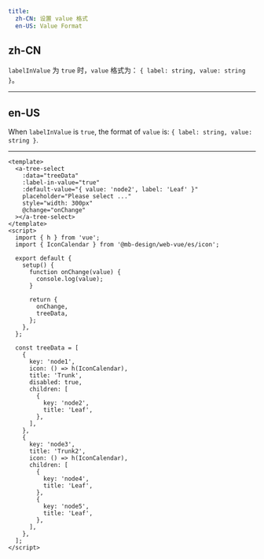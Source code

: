 ```yaml
title:
  zh-CN: 设置 value 格式
  en-US: Value Format
```

## zh-CN

`labelInValue` 为 `true` 时，`value` 格式为： `{ label: string, value: string }`。

---

## en-US

When `labelInValue` is `true`, the format of `value` is: `{ label: string, value: string }`.

---

```vue
<template>
  <a-tree-select
    :data="treeData"
    :label-in-value="true"
    :default-value="{ value: 'node2', label: 'Leaf' }"
    placeholder="Please select ..."
    style="width: 300px"
    @change="onChange"
  ></a-tree-select>
</template>
<script>
  import { h } from 'vue';
  import { IconCalendar } from '@mb-design/web-vue/es/icon';

  export default {
    setup() {
      function onChange(value) {
        console.log(value);
      }

      return {
        onChange,
        treeData,
      };
    },
  };

  const treeData = [
    {
      key: 'node1',
      icon: () => h(IconCalendar),
      title: 'Trunk',
      disabled: true,
      children: [
        {
          key: 'node2',
          title: 'Leaf',
        },
      ],
    },
    {
      key: 'node3',
      title: 'Trunk2',
      icon: () => h(IconCalendar),
      children: [
        {
          key: 'node4',
          title: 'Leaf',
        },
        {
          key: 'node5',
          title: 'Leaf',
        },
      ],
    },
  ];
</script>
```
